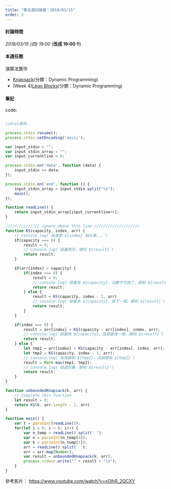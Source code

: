 ```yaml
---
title: "第五週討論會：2018/03/15"
order: 5
---
```


#### 討論時間

*2018/03/15 (四) 19:00* (**改成 19:00 !!**)

#### 本週任務

演算法實作

- [Knapsack](https://www.hackerrank.com/challenges/unbounded-knapsack/problem)(分類：Dynamic Programming)
- (Week 4)[Lego Blocks](https://www.hackerrank.com/challenges/lego-blocks/problem)(分類：Dynamic Programming)

#### 筆記

code:
```JavaScript

//Arel提供

process.stdin.resume();
process.stdin.setEncoding('ascii');

var input_stdin = "";
var input_stdin_array = "";
var input_currentline = 0;

process.stdin.on('data', function (data) {
    input_stdin += data;
});

process.stdin.on('end', function () {
    input_stdin_array = input_stdin.split("\n");
    main();
});

function readLine() {
    return input_stdin_array[input_currentline++];
}

/////////////// ignore above this line ////////////////////
function KS(capacity, index, arr) {
    // console.log(`挑選第 ${index} 個元素...`)
    if(capacity === 0) {
        result = 0;
        // console.log(`容量用完，總和 ${result}`)
        return result;
    }

    if(arr[index] > capacity) {
        if(index === 0) {
            result = 0;
            // console.log(`容量為 ${capacity}，沒數字可挑了，總和 ${result}`)
            return result;
        } else {
            result = KS(capacity, index - 1, arr)
            // console.log(`容量為 ${capacity}，挑下一個，總和 ${result}`)
            return result;
        }
    }

    if(index === 0) {
        result = arr[index] + KS(capacity - arr[index], index, arr);
        // console.log(`容量為 ${capacity}，這是最後一個，總和 ${result}`)
        return result;
    } else {
        let tmp1 = arr[index] + KS(capacity - arr[index], index, arr);
        let tmp2 = KS(capacity, index - 1, arr);
        // console.log(`有挑總和 ${tmp1}，沒挑總和 ${tmp2}`)
        result = Math.max(tmp1, tmp2);
        // console.log(`挑選完畢，總和 ${result}`)
        return result;
    }
}

function unboundedKnapsack(k, arr) {
    // Complete this function
    let result = 0;
    return KS(k, arr.length - 1, arr)
}

function main() {
    var t = parseInt(readLine());
    for(let i = 0; i < t; i++) {
        var n_temp = readLine().split(' ');
        var n = parseInt(n_temp[0]);
        var k = parseInt(n_temp[1]);
        arr = readLine().split(' ');
        arr = arr.map(Number);
        var result = unboundedKnapsack(k, arr);
        process.stdout.write("" + result + "\n");
    }
}
```

參考影片：
https://www.youtube.com/watch?v=xOlhR_2QCXY


